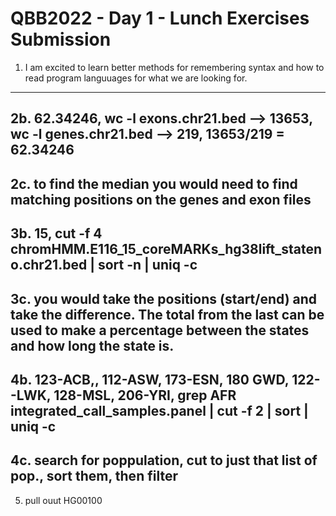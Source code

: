 # QBB2022 - Day 1 - Lunch Exercises Submission

1. I am excited to learn better methods for remembering syntax and how to read program languuages for what we are looking for. 
----
2b. 62.34246, wc -l exons.chr21.bed -->  13653, wc -l genes.chr21.bed --> 219, 13653/219 = 62.34246
----
2c. to find the median  you would need to find matching positions on the genes and exon files
----
3b. 15, cut -f 4 chromHMM.E116_15_coreMARKs_hg38lift_stateno.chr21.bed | sort  -n | uniq -c
----
3c. you would take the positions (start/end) and take the difference. The total from the last can be used to make a percentage between the states and how long the state is.
----
4b. 123-ACB,, 112-ASW, 173-ESN, 180 GWD, 122--LWK, 128-MSL, 206-YRI, grep AFR integrated_call_samples.panel | cut -f 2 | sort | uniq -c
----
4c. search for poppulation, cut to just that list of pop., sort them, then filter
----
5. pull ouut HG00100